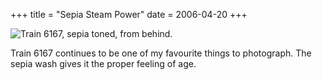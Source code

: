 +++
title = "Sepia Steam Power"
date = 2006-04-20
+++

![Train 6167, sepia toned, from behind.](/photos/SepiaSteamPower.jpg)

Train 6167 continues to be one of my favourite things to photograph. The sepia wash gives it the proper feeling of age.
